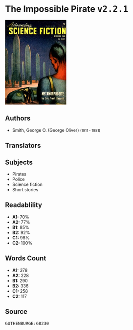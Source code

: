# The Impossible Pirate <kbd>v2.2.1</kbd>

![](./cover.medium.jpg "")

## Authors


 - Smith, George O. (George Oliver) <small>(1911 - 1981)</small>

## Translators



## Subjects


 - Pirates
 - Police
 - Science fiction
 - Short stories

## Readablility


 - **A1:** 70%
 - **A2:** 77%
 - **B1:** 85%
 - **B2:** 92%
 - **C1:** 98%
 - **C2:** 100%

## Words Count


 - **A1:** 378
 - **A2:** 228
 - **B1:** 290
 - **B2:** 336
 - **C1:** 258
 - **C2:** 117

## Source


<kbd>GUTHENBURGE:68230</kbd>
